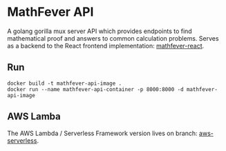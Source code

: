 # MathFever API

A golang gorilla mux server API which provides endpoints to find mathematical proof and answers to common calculation 
problems. Serves as a backend to the React frontend implementation: 
[mathfever-react](https://gitlab.com/ludw1gj/mathfever-react).

## Run
```
docker build -t mathfever-api-image .
docker run --name mathfever-api-container -p 8000:8000 -d mathfever-api-image
```

## AWS Lamba

The AWS Lambda / Serverless Framework version lives on branch: [aws-serverless](https://gitlab.com/ludw1gj/mathfever-api/-/tree/aws-serverless).
